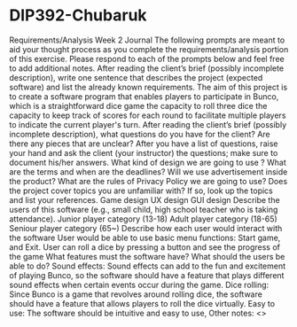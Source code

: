 # DIP392-Chubaruk
Requirements/Analysis
Week 2
Journal
The following prompts are meant to aid your thought process as you complete the requirements/analysis portion of this exercise. Please respond to each of the prompts below and feel free to add additional notes.
After reading the client’s brief (possibly incomplete description), write one sentence that describes the project (expected software) and list the already known requirements.
The aim of this project is to create a software program that enables players to participate in Bunco, which is a straightforward dice game
the capacity to roll three dice
the capacity to keep track of scores for each round
to facilitate multiple players
to indicate the current player's turn.
After reading the client’s brief (possibly incomplete description), what questions do you have for the client? Are there any pieces that are unclear? After you have a list of questions, raise your hand and ask the client (your instructor) the questions; make sure to document his/her answers.
What  kind of design we are going to use ?
What are the terms and when are the deadlines? 
Will we use advertisement inside the product? 
What are the rules of Privacy Policy we are going to use?
Does the project cover topics you are unfamiliar with? If so, look up the topics and list your references.
Game design
UX design
GUI design
Describe the users of this software (e.g., small child, high school teacher who is taking attendance).
Junior player category (13-18)
Adult player category (18-65)
Seniour player category (65~)
Describe how each user would interact with the software
User would be able to use basic menu functions: Start game, and Exit. 
User can roll a dice by pressing a button and see the progress of the game
What features must the software have? What should the users be able to do?
Sound effects: Sound effects can add to the fun and excitement of playing Bunco, so the software should have a feature that plays different sound effects when certain events occur during the game.
Dice rolling: Since Bunco is a game that revolves around rolling dice, the software should have a feature that allows players to roll the dice virtually.
  Easy to use: The software should be intuitive and easy to use, 
Other notes:
<<Insert notes>>
